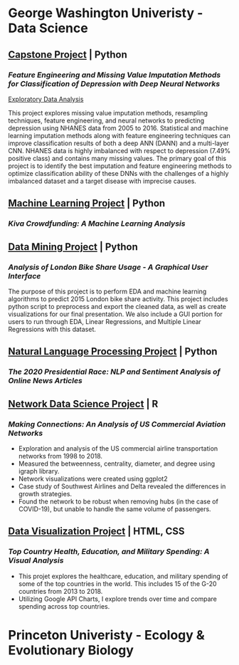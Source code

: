 # George Washington Univeristy - Data Science
## [Capstone Project](https://github.com/csklaver/Capstone-Group6) | Python
### *Feature Engineering and Missing Value Imputation Methods for Classification of Depression with Deep Neural Networks*
[Exploratory Data Analysis](https://csklaver.github.io/)

This project explores missing value imputation methods, resampling techniques, feature engineering, and neural networks to predicting depression using NHANES data from 2005 to 2016. Statistical and machine learning imputation methods along with feature engineering techniques can improve classification results of both a deep ANN (DANN) and a multi-layer CNN. NHANES data is highly imbalanced with respect to depression (7.49% positive class) and contains many missing values. The primary goal of this project is to identify the best imputation and feature engineering methods to optimize classification ability of these DNNs with the challenges of a highly imbalanced dataset and a target disease with imprecise causes.


## [Machine Learning Project](https://github.com/csklaver/ML_Kiva_Crowdfunding) | Python
### *Kiva Crowdfunding: A Machine Learning Analysis*


## [Data Mining Project](https://github.com/csklaver/Data-Mining_GUI-Analysis) | Python
### *Analysis of London Bike Share Usage - A Graphical User Interface*
The purpose of this project is to perform EDA and machine learning algorithms to predict 2015 London bike share activity. This project includes python script to preprocess and export the cleaned data, as well as create visualizations for our final presentation. We also include a GUI portion for users to run through EDA, Linear Regressions, and Multiple Linear Regressions with this dataset.


## [Natural Language Processing Project](https://github.com/csklaver/NLP_The-2020-Presidential-Race) | Python
### *The 2020 Presidential Race: NLP and Sentiment Analysis of Online News Articles*


## [Network Data Science Project](https://github.com/csklaver/network_science_flights) | R
### *Making Connections: An Analysis of US Commercial Aviation Networks*
- Exploration and analysis of the US commercial airline transportation networks from 1998 to 2018.
- Measured the betweenness, centrality, diameter, and degree using igraph library.
- Network visualizations were created using ggplot2
- Case study of Southwest Airlines and Delta revealed the differences in growth strategies.
- Found the network to be robust when removing hubs (in the case of COVID-19), but unable to handle the same volume of passengers.

## [Data Visualization Project](https://csklaver.github.io/DATS6401-Individual-Project/) | HTML, CSS
### *Top Country Health, Education, and Military Spending: A Visual Analysis*
- This projet explores the healthcare, education, and military spending of some of the top countries in the world. This includes 15 of the G-20 countries from 2013 to 2018.
- Utilizing Google API Charts, I explore trends over time and compare spending across top countries.



# Princeton Univeristy - Ecology & Evolutionary Biology
